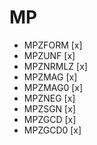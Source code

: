 # MP
- MPZFORM [x]
- MPZUNF  [x]
- MPZNRMLZ [x]
- MPZMAG [x]
- MPZMAG0 [x]
- MPZNEG [x]
- MPZSGN [x]
- MPZGCD [x]
- MPZGCD0 [x]
